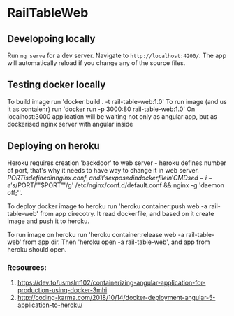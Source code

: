 # RailTableWeb

## Developoing locally

Run `ng serve` for a dev server. Navigate to `http://localhost:4200/`. The app will automatically reload if you change any of the source files.

## Testing docker locally

To build image run 'docker build . -t rail-table-web:1.0'
To run image (and us it as contaienr) run 'docker run -p 3000:80 rail-table-web:1.0'
On localhost:3000 application will be waiting not only as angular app, but as dockerised nginx server with angular inside

## Deploying on heroku
Heroku requires creation 'backdoor' to web server - heroku defines number of port, that's why it needs to have way to change it in web server. $PORT is defined in nginx.conf, and it's exposed in dockerfile in 'CMD sed -i -e 's/$PORT/'"$PORT"'/g' /etc/nginx/conf.d/default.conf && nginx -g 'daemon off;''.

To deploy docker image to heroku run 'heroku container:push web -a rail-table-web' from app direcotry. It read dockerfile, and based on it create image and push it to heroku.

To run image on heroku run 'heroku container:release web -a rail-table-web' from app dir. Then 'heroku open -a rail-table-web', and app from heroku should open.


### Resources:
1. https://dev.to/usmslm102/containerizing-angular-application-for-production-using-docker-3mhi 
2. http://coding-karma.com/2018/10/14/docker-deployment-angular-5-application-to-heroku/